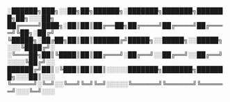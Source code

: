 ░██████╗███╗░░██╗██╗██████╗░███████╗███████╗███████╗██╗░░░██╗
██╔════╝████╗░██║██║██╔══██╗██╔════╝██╔════╝██╔════╝╚██╗░██╔╝
╚█████╗░██╔██╗██║██║██████╔╝█████╗░░█████╗░░█████╗░░░╚████╔╝░
░╚═══██╗██║╚████║██║██╔═══╝░██╔══╝░░██╔══╝░░██╔══╝░░░░╚██╔╝░░
██████╔╝██║░╚███║██║██║░░░░░███████╗███████╗███████╗░░░██║░░░
╚═════╝░╚═╝░░╚══╝╚═╝╚═╝░░░░░╚══════╝╚══════╝╚══════╝░░░╚═╝░░░
